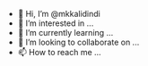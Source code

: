 - 👋 Hi, I’m @mkkalidindi
- 👀 I’m interested in ...
- 🌱 I’m currently learning ...
- 💞️ I’m looking to collaborate on ...
- 📫 How to reach me ...

<!---
mkkalidindi/mkkalidindi is a ✨ special ✨ repository because its `README.md` (this file) appears on your GitHub profile.
You can click the Preview link to take a look at your changes.
--->
